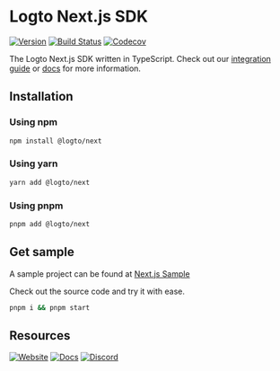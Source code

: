 # Logto Next.js SDK
[![Version](https://img.shields.io/npm/v/@logto/next)](https://www.npmjs.com/package/@logto/next)
[![Build Status](https://github.com/logto-io/js/actions/workflows/main.yml/badge.svg)](https://github.com/logto-io/js/actions/workflows/main.yml)
[![Codecov](https://img.shields.io/codecov/c/github/logto-io/js)](https://app.codecov.io/gh/logto-io/js?branch=master)

The Logto Next.js SDK written in TypeScript. Check out our [integration guide](https://docs.logto.io/docs/recipes/integrate-logto/next-js) or [docs](https://docs.logto.io/sdk/JavaScript/next/) for more information.

## Installation

### Using npm

```bash
npm install @logto/next
```

### Using yarn

```bash
yarn add @logto/next
```

### Using pnpm

```bash
pnpm add @logto/next
```

## Get sample

A sample project can be found at [Next.js Sample](https://github.com/logto-io/js/tree/master/packages/next-sample)

Check out the source code and try it with ease.

```bash
pnpm i && pnpm start
```

## Resources

[![Website](https://img.shields.io/badge/website-logto.io-8262F8.svg)](https://logto.io/)
[![Docs](https://img.shields.io/badge/docs-logto.io-green.svg)](https://docs.logto.io/sdk/JavaScript/next/)
[![Discord](https://img.shields.io/discord/965845662535147551?logo=discord&logoColor=ffffff&color=7389D8&cacheSeconds=600)](https://discord.gg/UEPaF3j5e6)
